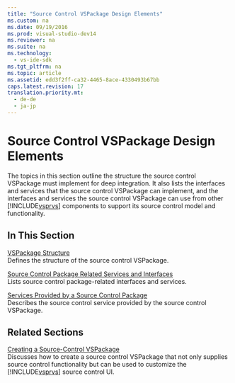 ```yaml
---
title: "Source Control VSPackage Design Elements"
ms.custom: na
ms.date: 09/19/2016
ms.prod: visual-studio-dev14
ms.reviewer: na
ms.suite: na
ms.technology: 
  - vs-ide-sdk
ms.tgt_pltfrm: na
ms.topic: article
ms.assetid: edd3f2ff-ca32-4465-8ace-4330493b67bb
caps.latest.revision: 17
translation.priority.mt: 
  - de-de
  - ja-jp
---
```

# Source Control VSPackage Design Elements
The topics in this section outline the structure the source control VSPackage must implement for deep integration. It also lists the interfaces and services that the source control VSPackage can implement, and the interfaces and services the source control VSPackage can use from other [!INCLUDE[vsprvs](../vs140/includes/vsprvs_md.md)] components to support its source control model and functionality.  
  
## In This Section  
 [VSPackage Structure](../Topic/VSPackage%20Structure%20\(Source%20Control%20VSPackage\).md)  
 Defines the structure of the source control VSPackage.  
  
 [Source Control Package Related Services and Interfaces](../Topic/Related%20Services%20and%20Interfaces%20\(Source%20Control%20VSPackage\).md)  
 Lists source control package-related interfaces and services.  
  
 [Services Provided by a Source Control Package](../vs140/Services-Provided--Source-Control-VSPackage-.md)  
 Describes the source control service provided by the source control VSPackage.  
  
## Related Sections  
 [Creating a Source-Control VSPackage](../vs140/Creating-a-Source-Control-VSPackage.md)  
 Discusses how to create a source control VSPackage that not only supplies source control functionality but can be used to customize the [!INCLUDE[vsprvs](../vs140/includes/vsprvs_md.md)] source control UI.